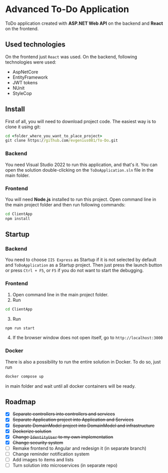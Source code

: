 # Advanced To-Do Application
ToDo application created with **ASP.NET Web API** on the backend and **React** on the frontend. 

## Used technologies
On the frontend just `React` was used. On the backend, following technologies were used:
- AspNetCore
- EntityFramework
- JWT tokens
- NUnit
- StyleCop

## Install
First of all, you will need to download project code. The easiest way is to clone it using git:
```cmd
cd <folder_where_you_want_to_place_project>
git clone https://github.com/evgenius081/To-Do.git
```
### Backend
You need Visual Studio 2022 to run this application, and that's it. You can open the solution double-clicking on the `ToDoApplication.sln` file in the main folder.

### Frontend
You will need **Node.js** installed to run this project. Open command line in the main project folder and then run following commands:
```cmd
cd ClientApp
npm install
```

## Startup
### Backend
You need to choose `IIS Express` as Startup if it is not selected by default and `ToDoApplication` as a Startup project. Then just press the launch button or press `Ctrl + F5`, or `F5` if you do not want to start the debugging.
### Frontend
1. Open command line in the main project folder.
2. Run
```cmd
cd ClientApp
```
3. Run
```cmd
npm run start
```
4. If the browser window does not open itself, go to `http://localhost:3000`
### Docker
There is also a possibility to run the entire solution in Docker. To do so, just run 
```cmd
docker compose up
```
in main folder and wait until all docker containers will be ready.

## Roadmap
- [x] ~~Separate controllers into controllers and services~~
- [x] ~~Separate Application project into Application and Services~~
- [x] ~~Separate DomainModel project into DomainModel and infrastructure~~
- [x] ~~Dockerize solution~~
- [x] ~~Change `IdentityUser` to my own implementation~~
- [x] ~~Change security system~~
- [ ] Remake frontend to Angular and redesign it (in separate branch)
- [ ] Change reminder notification system
- [ ] Add images to items and lists
- [ ] Turn solution into microservices (in separate repo)
